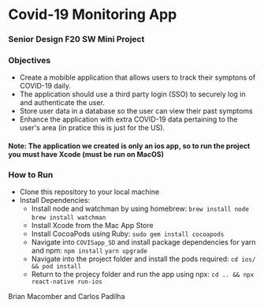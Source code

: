 # Covid-19 Monitoring App

### Senior Design F20 SW Mini Project

### Objectives

- Create a mobible application that allows users to track their symptons of COVID-19 daily.
- The application should use a third party login (SSO) to securely log in and authenticate the user.
- Store user data in a database so the user can view their past symptoms
- Enhance the application with extra COVID-19 data pertaining to the user's area (in pratice this is just for the US).

#### Note: The application we created is only an ios app, so to run the project you must have Xcode (must be run on MacOS)

### How to Run

- Clone this repository to your local machine
- Install Dependencies:
  - Install node and watchman by using homebrew:
    `brew install node`
    `brew install watchman`
  - Install Xcode from the Mac App Store
  - Install CocoaPods using Ruby:
    `sudo gem install cocoapods`
  - Navigate into `COVISapp_SD` and install package dependencies for yarn and npm:
    `npm install`
    `yarn upgrade`
  - Navigate into the project folder and install the pods required:
    `cd ios/ && pod install`
  - Return to the projecy folder and run the app using npx:
    `cd .. && npx react-native run-ios`

Brian Macomber and Carlos Padilha
